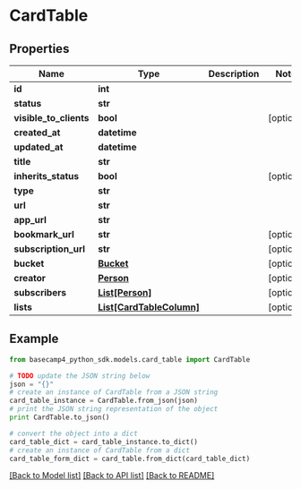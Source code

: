 # CardTable


## Properties

Name | Type | Description | Notes
------------ | ------------- | ------------- | -------------
**id** | **int** |  | 
**status** | **str** |  | 
**visible_to_clients** | **bool** |  | [optional] 
**created_at** | **datetime** |  | 
**updated_at** | **datetime** |  | 
**title** | **str** |  | 
**inherits_status** | **bool** |  | [optional] 
**type** | **str** |  | 
**url** | **str** |  | 
**app_url** | **str** |  | 
**bookmark_url** | **str** |  | [optional] 
**subscription_url** | **str** |  | [optional] 
**bucket** | [**Bucket**](Bucket.md) |  | [optional] 
**creator** | [**Person**](Person.md) |  | [optional] 
**subscribers** | [**List[Person]**](Person.md) |  | [optional] 
**lists** | [**List[CardTableColumn]**](CardTableColumn.md) |  | [optional] 

## Example

```python
from basecamp4_python_sdk.models.card_table import CardTable

# TODO update the JSON string below
json = "{}"
# create an instance of CardTable from a JSON string
card_table_instance = CardTable.from_json(json)
# print the JSON string representation of the object
print CardTable.to_json()

# convert the object into a dict
card_table_dict = card_table_instance.to_dict()
# create an instance of CardTable from a dict
card_table_form_dict = card_table.from_dict(card_table_dict)
```
[[Back to Model list]](../README.md#documentation-for-models) [[Back to API list]](../README.md#documentation-for-api-endpoints) [[Back to README]](../README.md)


